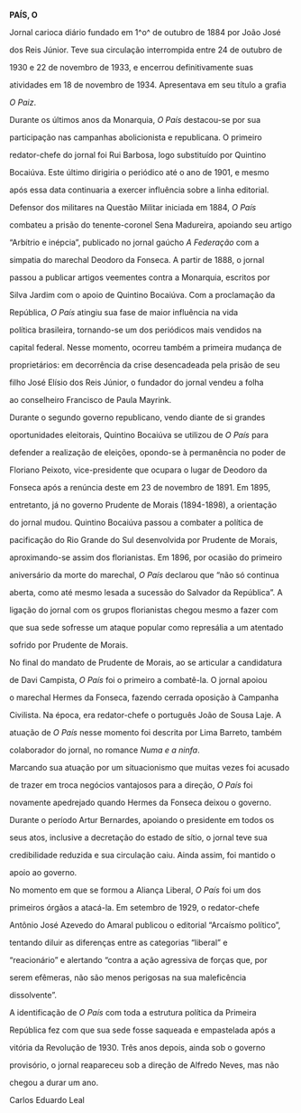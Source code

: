 **PAÍS, O**



Jornal carioca diário fundado em 1^o^ de outubro de 1884 por João José

dos Reis Júnior. Teve sua circulação interrompida entre 24 de outubro de

1930 e 22 de novembro de 1933, e encerrou definitivamente suas

atividades em 18 de novembro de 1934. Apresentava em seu título a grafia

*O Paiz*.



Durante os últimos anos da Monarquia, *O País* destacou-se por sua

participação nas campanhas abolicionista e republicana. O primeiro

redator-chefe do jornal foi Rui Barbosa, logo substituído por Quintino

Bocaiúva. Este último dirigiria o periódico até o ano de 1901, e mesmo

após essa data continuaria a exercer influência sobre a linha editorial.



Defensor dos militares na Questão Militar iniciada em 1884, *O País*

combateu a prisão do tenente-coronel Sena Madureira, apoiando seu artigo

“Arbítrio e inépcia”, publicado no jornal gaúcho *A Federação* com a

simpatia do marechal Deodoro da Fonseca. A partir de 1888, o jornal

passou a publicar artigos veementes contra a Monarquia, escritos por

Silva Jardim com o apoio de Quintino Bocaiúva. Com a proclamação da

República, *O País* atingiu sua fase de maior influência na vida

política brasileira, tornando-se um dos periódicos mais vendidos na

capital federal. Nesse momento, ocorreu também a primeira mudança de

proprietários: em decorrência da crise desencadeada pela prisão de seu

filho José Elísio dos Reis Júnior, o fundador do jornal vendeu a folha

ao conselheiro Francisco de Paula Mayrink.



Durante o segundo governo republicano, vendo diante de si grandes

oportunidades eleitorais, Quintino Bocaiúva se utilizou de *O País* para

defender a realização de eleições, opondo-se à permanência no poder de

Floriano Peixoto, vice-presidente que ocupara o lugar de Deodoro da

Fonseca após a renúncia deste em 23 de novembro de 1891. Em 1895,

entretanto, já no governo Prudente de Morais (1894-1898), a orientação

do jornal mudou. Quintino Bocaiúva passou a combater a política de

pacificação do Rio Grande do Sul desenvolvida por Prudente de Morais,

aproximando-se assim dos florianistas. Em 1896, por ocasião do primeiro

aniversário da morte do marechal, *O País* declarou que “não só continua

aberta, como até mesmo lesada a sucessão do Salvador da República”. A

ligação do jornal com os grupos florianistas chegou mesmo a fazer com

que sua sede sofresse um ataque popular como represália a um atentado

sofrido por Prudente de Morais.



No final do mandato de Prudente de Morais, ao se articular a candidatura

de Davi Campista, *O País* foi o primeiro a combatê-la. O jornal apoiou

o marechal Hermes da Fonseca, fazendo cerrada oposição à Campanha

Civilista. Na época, era redator-chefe o português João de Sousa Laje. A

atuação de *O País* nesse momento foi descrita por Lima Barreto, também

colaborador do jornal, no romance *Numa e a ninfa*.



Marcando sua atuação por um situacionismo que muitas vezes foi acusado

de trazer em troca negócios vantajosos para a direção, *O País* foi

novamente apedrejado quando Hermes da Fonseca deixou o governo.



Durante o período Artur Bernardes, apoiando o presidente em todos os

seus atos, inclusive a decretação do estado de sítio, o jornal teve sua

credibilidade reduzida e sua circulação caiu. Ainda assim, foi mantido o

apoio ao governo.



No momento em que se formou a Aliança Liberal, *O País* foi um dos

primeiros órgãos a atacá-la. Em setembro de 1929, o redator-chefe

Antônio José Azevedo do Amaral publicou o editorial “Arcaísmo político”,

tentando diluir as diferenças entre as categorias “liberal” e

“reacionário” e alertando “contra a ação agressiva de forças que, por

serem efêmeras, não são menos perigosas na sua maleficência

dissolvente”.



A identificação de *O País* com toda a estrutura política da Primeira

República fez com que sua sede fosse saqueada e empastelada após a

vitória da Revolução de 1930. Três anos depois, ainda sob o governo

provisório, o jornal reapareceu sob a direção de Alfredo Neves, mas não

chegou a durar um ano.



Carlos Eduardo Leal




